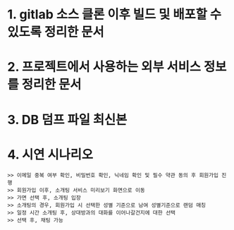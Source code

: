 # 1. gitlab 소스 클론 이후 빌드 및 배포할 수 있도록 정리한 문서
# 2. 프로젝트에서 사용하는 외부 서비스 정보를 정리한 문서
# 3. DB 덤프 파일 최신본
# 4. 시연 시나리오
    >> 이메일 중복 여부 확인, 비밀번호 확인, 닉네임 확인 및 필수 약관 동의 후 회원가입 진행
    >> 회원가입 이후, 소개팅 서비스 미리보기 화면으로 이동
    >> 가면 선택 후, 소개팅 입장
    >> 소개팅의 경우, 회원가입 시 선택한 성별 기준으로 남여 성별기준으로 랜덤 매칭
    >> 일정 시간 소개팅 후, 상대방과의 대화를 이어나갈건지에 대한 선택
    >> 선택 후, 채팅 가능